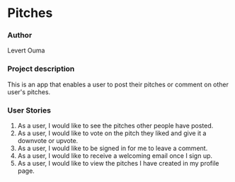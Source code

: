 # Pitches

###  Author
Levert Ouma

### Project description
This is an app that enables a user to post their pitches or comment on other user's pitches.

### User Stories
1. As a user, I would like to see the pitches other people have posted.
2. As a user, I would like to vote on the pitch they liked and give it a downvote or upvote.
3. As a user, I would like to be signed in for me to leave a comment.
4. As a user, I would like to receive a welcoming email once I sign up.
5. As a user, I would like to view the pitches I have created in my profile page.

